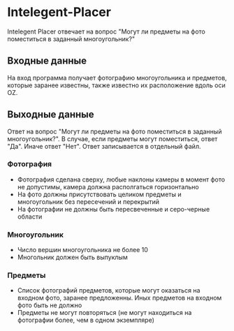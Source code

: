 # Intelegent-Placer
Intelegent Placer отвечает на вопрос "Могут ли предметы на фото поместиться в заданный многоугольник?"

## Входные данные
На вход программа получает фотографию многоугольника и предметов, которые заранее известны, также известно их расположение вдоль оси OZ.
## Выходные данные
Ответ на вопрос "Могут ли предметы на фото поместиться в заданный многоугольник?". В случае, если предметы могут поместиться, ответ "Да". Иначе ответ "Нет". Ответ записывается в отдельный файл.
### Фотография
* Фотография сделана сверху, любые наклоны камеры в момент фото не допустимы, камера должна располгаться горизонтально
* На фото должны присутствовать целиком предметы и многоугольник без пересечений и перекрытий
* На фотографии не должны быть пересвеченные и серо-черные области
### Многоугольник
* Число вершин многоугольника не более 10
* Многольник должен быть выпуклым
### Предметы
* Список фотографий предметов, которые могут оказаться на входном фото, заранее предложенны. Иных предметов на входном фото быть не должно
* Предметы не могут повторяться (не могут находиться на фотографии более, чем в одном экземпляре)

